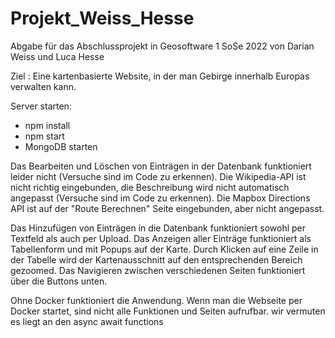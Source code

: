 # Projekt_Weiss_Hesse
Abgabe für das Abschlussprojekt in Geosoftware 1 SoSe 2022 von Darian Weiss und Luca Hesse

Ziel : Eine kartenbasierte Website, in der man Gebirge innerhalb Europas verwalten kann.

Server starten:
- npm install 
- npm start
- MongoDB starten

Das Bearbeiten und Löschen von Einträgen in der Datenbank funktioniert leider nicht (Versuche sind im Code zu erkennen).
Die Wikipedia-API ist nicht richtig eingebunden, die Beschreibung wird nicht automatisch angepasst (Versuche sind im Code zu erkennen).
Die Mapbox Directions API ist auf der "Route Berechnen" Seite eingebunden, aber nicht angepasst.

Das Hinzufügen von Einträgen in die Datenbank funktioniert sowohl per Textfeld als auch per Upload.
Das Anzeigen aller Einträge funktioniert als Tabellenform und mit Popups auf der Karte.
Durch Klicken auf eine Zeile in der Tabelle wird der Kartenausschnitt auf den entsprechenden Bereich gezoomed.
Das  Navigieren zwischen verschiedenen Seiten funktioniert über die Buttons unten.

Ohne Docker funktioniert die Anwendung. Wenn man die Webseite per Docker startet, sind nicht alle Funktionen und Seiten aufrufbar.
            wir vermuten es liegt an den async await functions